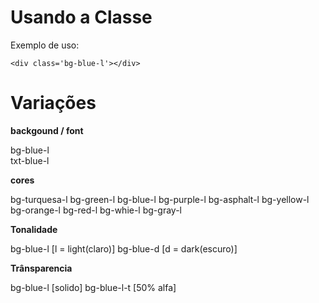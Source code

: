 # Usando a Classe

Exemplo de uso:

    <div class='bg-blue-l'></div>

# Variações

**backgound / font**

bg-blue-l <br>
txt-blue-l

**cores**

bg-turquesa-l
bg-green-l
bg-blue-l
bg-purple-l
bg-asphalt-l
bg-yellow-l
bg-orange-l
bg-red-l
bg-whie-l
bg-gray-l

**Tonalidade**

bg-blue-l [l = light(claro)]
bg-blue-d [d = dark(escuro)]

**Trânsparencia**

bg-blue-l [solido]
bg-blue-l-t [50% alfa]
